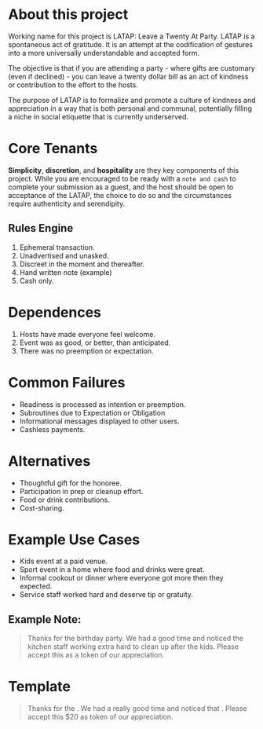 # About this project

Working name for this project is LATAP: Leave a Twenty At Party.  LATAP is a spontaneous act of gratitude. It is an attempt at the codification of gestures into a more universally understandable and accepted form.

The objective is that if you are attending a party - where gifts are customary (even if declined) - you can leave a twenty dollar bill as an act of kindness or contribution to the effort to the hosts.   

The purpose of LATAP is to formalize and promote a culture of kindness and appreciation in a way that is both personal and communal, potentially filling a niche in social etiquette that is currently underserved.  

# Core Tenants

**Simplicity**, **discretion**, and **hospitality** are they key components of this project.  While you are encouraged to be ready with a `note and cash` to complete your submission as a guest, and the host should be open to acceptance of the LATAP, the choice to do so and the circumstances require authenticity and serendipity.  

## Rules Engine

1. Ephemeral transaction. 
2. Unadvertised and unasked.
3. Discreet in the moment and thereafter.
4. Hand written note (example)
5. Cash only.

# Dependences

1. Hosts have made everyone feel welcome.
2. Event was as good, or better, than anticipated.
3. There was no preemption or expectation. 

# Common Failures

- Readiness is processed as intention or preemption. 
- Subroutines due to Expectation or Obligation
- Informational messages displayed to other users. 
- Cashless payments. 

# Alternatives 

- Thoughtful gift for the honoree.
- Participation in prep or cleanup effort. 
- Food or drink contributions.
- Cost-sharing. 
# Example Use Cases

- Kids event at a paid venue.
- Sport event in a home where food and drinks were great.
- Informal cookout or dinner where everyone got more then they expected.
- Service staff worked hard and deserve tip or gratuity.
## Example Note:
> Thanks for the birthday party.  We had a good time and noticed the kitchen staff working extra hard to clean up after the kids.  Please accept this as a token of our appreciation.


# Template 

 > Thanks for the <event>.  We had a really good time and noticed that <specific observation>.  Please accept this $20 as token of our appreciation. 


